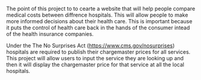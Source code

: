 The point of this project to to cearte a website that will help people compare medical costs between diffrence hospitals. This will allow people to make more informed decisions about their health care. This is important because it puts the control of health care back in the hands of the consumer intead of the health insurance companies. 

Under the The No Surprises Act (https://www.cms.gov/nosurprises) hospitals are required to publish their chargemaster prices for all services. This project will allow users to input the service they are looking up and then it will display the chargemaster price for that service at all the local hospitals. 
